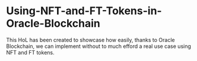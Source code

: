 # Using-NFT-and-FT-Tokens-in-Oracle-Blockchain
This HoL has been created to showcase how easily, thanks to Oracle Blockchain, we can implement without to much efford a real use case using NFT and FT tokens.

